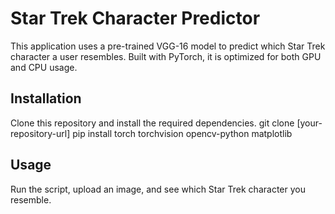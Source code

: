 # Star Trek Character Predictor

This application uses a pre-trained VGG-16 model to predict which Star Trek character a user resembles. Built with PyTorch, it is optimized for both GPU and CPU usage.

## Installation
Clone this repository and install the required dependencies.
git clone [your-repository-url]
pip install torch torchvision opencv-python matplotlib

## Usage
Run the script, upload an image, and see which Star Trek character you resemble.

